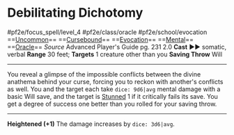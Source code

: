 # Debilitating Dichotomy
#pf2e/focus_spell/level_4 #pf2e/class/oracle #pf2e/school/evocation 
==[Uncommon](../../../../../TTRPGShare-Pathfinder-2E-Vault/rules/traits/uncommon.md)== ==[Cursebound](../../../Traits/Cursebound.md)== ==[Evocation](../../../../../TTRPGShare-Pathfinder-2E-Vault/rules/traits/evocation.md)== ==[Mental](../../../../../TTRPGShare-Pathfinder-2E-Vault/rules/traits/mental.md)== ==[Oracle](../../../Traits/Oracle.md)==
*Source* Advanced Player's Guide pg. 231 2.0
**Cast** ►► somatic, verbal
**Range** 30 feet; **Targets** 1 creature other than you
**Saving Throw** Will

---
You reveal a glimpse of the impossible conflicts between the divine anathema behind your curse, forcing you to reckon with another's conflicts as well. You and the target each take `dice: 9d6|avg` mental damage with a basic Will save, and the target is [Stunned](../../../Conditions/Stunned.md) 1 if it critically fails its save. You get a degree of success one better than you rolled for your saving throw.

<hr>

**Heightened (+1)** The damage increases by `dice: 3d6|avg`.
